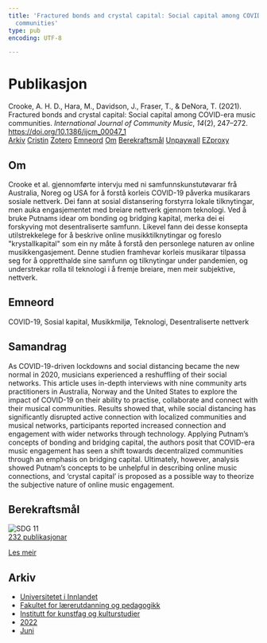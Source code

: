 ```yaml
---
title: 'Fractured bonds and crystal capital: Social capital among COVID-era music
  communities'
type: pub
encoding: UTF-8

---
```

<h1>Publikasjon</h1>
<article id="csl-bib-container-WD3YAGW4" class="csl-bib-container">
  <div class="csl-bib-body"> <div class="csl-entry">Crooke, A. H. D., Hara, M., Davidson, J., Fraser, T., &#38; DeNora, T. (2021). Fractured bonds and crystal capital: Social capital among COVID-era music communities. <i>International Journal of Community Music</i>, <i>14</i>(2), 247–272. <a href="https://doi.org/10.1386/ijcm_00047_1">https://doi.org/10.1386/ijcm_00047_1</a></div> </div>
  <div class="csl-bib-buttons">
    <a href="#taxonomy-article-WD3YAGW4" alt="archive" class="csl-bib-button">Arkiv</a>
    <a href="https://app.cristin.no/results/show.jsf?id=2031426" alt="Cristin" class="csl-bib-button">Cristin</a>
    <a href="http://zotero.org/groups/5881554/items/WD3YAGW4" alt="Zotero" class="csl-bib-button">Zotero</a>
    <a href="#keywords-article-WD3YAGW4" alt="keywords" class="csl-bib-button">Emneord</a>
    <a href="#about-article-WD3YAGW4" alt="about_pub" class="csl-bib-button">Om</a>
    <a href="#sdg-article-WD3YAGW4" alt="sdg" class="csl-bib-button">Berekraftsmål</a>
    <a href="https://doi.org/10.1386/ijcm_00047_1" alt="Unpaywall" class="csl-bib-button">Unpaywall</a>
    <a href="https://doi.org/10.1386/ijcm_00047_1" alt="EZproxy" class="csl-bib-button">EZproxy</a>
  </div>
  <div id="csl-bib-meta-container-WD3YAGW4"></div>
</article>
<div id="csl-bib-meta-WD3YAGW4" class="csl-bib-meta">
  <article id="about-article-WD3YAGW4" class="about_pub-article">
    <h1>Om</h1>
    Crooke et al. gjennomførte intervju med ni samfunnskunstutøvarar frå Australia, Noreg og USA for å forstå korleis COVID-19 påverka musikarars sosiale nettverk. Dei fann at sosial distansering forstyrra lokale tilknytingar, men auka engasjementet med breiare nettverk gjennom teknologi. Ved å bruke Putnams idear om bonding og bridging kapital, merka dei ei forskyving mot desentraliserte samfunn. Likevel fann dei desse konsepta utilstrekkelege for å beskrive online musikktilknytingar og foreslo "krystallkapital" som ein ny måte å forstå den personlege naturen av online musikkengasjement. Denne studien framhevar korleis musikarar tilpassa seg for å oppretthalde sine samfunn og tilknytingar under pandemien, og understrekar rolla til teknologi i å fremje breiare, men meir subjektive, nettverk.
  </article>
  <article id="keywords-article-WD3YAGW4" class="keywords-article">
    <h1>Emneord</h1>
    COVID-19, Sosial kapital, Musikkmiljø, Teknologi, Desentraliserte nettverk
  </article>
  <article id="abstract-article-WD3YAGW4" class="abstract-article">
    <h1>Samandrag</h1>
    As COVID-19-driven lockdowns and social distancing became the new normal in 2020, musicians experienced a reshuffling of their social networks. This article uses in-depth interviews with nine community arts practitioners in Australia, Norway and the United States to explore the impact of COVID-19 on their ability to practise, collaborate and connect with their musical communities. Results showed that, while social distancing has significantly disrupted active connection with localized communities and musical networks, participants reported increased connection and engagement with wider networks through technology. Applying Putnam’s concepts of bonding and bridging capital, the authors posit that COVID-era music engagement has seen a shift towards decentralized communities through an emphasis on bridging capital. Ultimately, however, analysis showed Putnam’s concepts to be unhelpful in describing online music connections, and ‘crystal capital’ is proposed as a possible way to theorize the subjective nature of online music engagement.
  </article>
  <article id="sdg-article-WD3YAGW4" class="sdg-article">
    <h1>Berekraftsmål</h1>
    <div class="sdg-container"><div id="sdg11" class="sdg">
        <img src="{{< params subfolder >}}images/sdg/sdg11_nn.png" class="image" alt="SDG 11">
        <div class="sdg-overlay">
          <a href="{{< params subfolder >}}nn/archive/?sdg=11#archive" class="sdg-publication-count"><span>232</span> publikasjonar</a>
          <p><a href="https://fn.no/om-fn/fns-baerekraftsmaal/baerekraftige-byer-og-lokalsamfunn?lang=nno-NO" class="sdg-read-more">Les meir</a></p>
        </div>
      </div></div>
  </article>
  <article id="taxonomy-article-WD3YAGW4" class="taxonomy-article">
    <h1>Arkiv</h1>
    <ul>
      <li><a href="{{< params subfolder >}}nn/archive/?key=3DCRN523">Universitetet i Innlandet</a></li>
      <li><a href="{{< params subfolder >}}nn/archive/?key=WYNZA47F">Fakultet for lærerutdanning og pedagogikk</a></li>
      <li><a href="{{< params subfolder >}}nn/archive/?key=VBB2T4VJ">Institutt for kunstfag og kulturstudier</a></li>
      <li><a href="{{< params subfolder >}}nn/archive/?key=WHTDQ6B5">2022</a></li>
      <li><a href="{{< params subfolder >}}nn/archive/?key=NUP4FN9L">Juni</a></li>
    </ul>
  </article>
</div>
